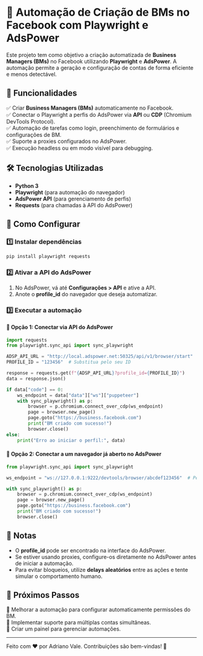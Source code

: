 # 🚀 Automação de Criação de BMs no Facebook com Playwright e AdsPower

Este projeto tem como objetivo a criação automatizada de **Business Managers (BMs)** no Facebook utilizando **Playwright** e **AdsPower**. A automação permite a geração e configuração de contas de forma eficiente e menos detectável.

## 🎯 Funcionalidades
✅ Criar **Business Managers (BMs)** automaticamente no Facebook.  
✅ Conectar o Playwright a perfis do AdsPower via **API** ou **CDP** (Chromium DevTools Protocol).  
✅ Automação de tarefas como login, preenchimento de formulários e configurações de BM.  
✅ Suporte a proxies configurados no AdsPower.  
✅ Execução headless ou em modo visível para debugging.  

## 🛠️ Tecnologias Utilizadas
- **Python 3**
- **Playwright** (para automação do navegador)
- **AdsPower API** (para gerenciamento de perfis)
- **Requests** (para chamadas à API do AdsPower)

## 🚀 Como Configurar
### 1️⃣ Instalar dependências
```bash
pip install playwright requests
```

### 2️⃣ Ativar a API do AdsPower
1. No AdsPower, vá até **Configurações > API** e ative a API.
2. Anote o **profile_id** do navegador que deseja automatizar.

### 3️⃣ Executar a automação
#### 🔹 Opção 1: Conectar via API do AdsPower
```python
import requests
from playwright.sync_api import sync_playwright

ADSP_API_URL = "http://local.adspower.net:50325/api/v1/browser/start"
PROFILE_ID = "123456"  # Substitua pelo seu ID

response = requests.get(f"{ADSP_API_URL}?profile_id={PROFILE_ID}")
data = response.json()

if data["code"] == 0:
    ws_endpoint = data["data"]["ws"]["puppeteer"]
    with sync_playwright() as p:
        browser = p.chromium.connect_over_cdp(ws_endpoint)
        page = browser.new_page()
        page.goto("https://business.facebook.com")
        print("BM criado com sucesso!")
        browser.close()
else:
    print("Erro ao iniciar o perfil:", data)
```

#### 🔹 Opção 2: Conectar a um navegador já aberto no AdsPower
```python
from playwright.sync_api import sync_playwright

ws_endpoint = "ws://127.0.0.1:9222/devtools/browser/abcdef123456"  # Pegue essa URL no AdsPower

with sync_playwright() as p:
    browser = p.chromium.connect_over_cdp(ws_endpoint)
    page = browser.new_page()
    page.goto("https://business.facebook.com")
    print("BM criado com sucesso!")
    browser.close()
```

## 📝 Notas
- O **profile_id** pode ser encontrado na interface do AdsPower.
- Se estiver usando proxies, configure-os diretamente no AdsPower antes de iniciar a automação.
- Para evitar bloqueios, utilize **delays aleatórios** entre as ações e tente simular o comportamento humano.

## 📌 Próximos Passos
🔹 Melhorar a automação para configurar automaticamente permissões do BM.  
🔹 Implementar suporte para múltiplas contas simultâneas.  
🔹 Criar um painel para gerenciar automações.  

---

Feito com ❤️ por Adriano Vale. Contribuições são bem-vindas! 🚀

